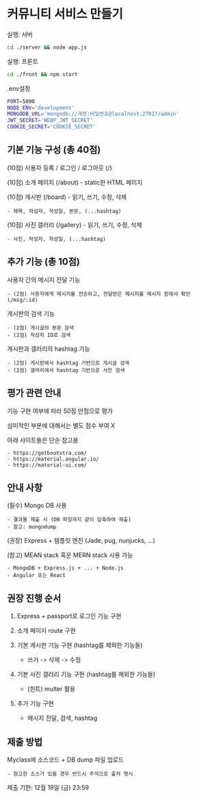 
# 커뮤니티 서비스 만들기

실행: 서버
```sh
cd ./server && node app.js
```

실행: 프론트

```sh
cd ./front && npm start
```

.env설정

```sh
PORT=5000
NODE_ENV='development'
MONGODB_URL='mongodb://계정:비밀번호@localhost:27017/admin'
JWT_SECRET='WEBP_JWT_SECRET'
COOKIE_SECRET='COOKIE_SECRET'
```

## 기본 기능 구성 (총 40점)

(10점) 사용자 등록 / 로그인 / 로그아웃 (/)

(10점) 소개 페이지 (/about) - static한 HTML 페이지

(10점) 게시판 (/board) - 읽기, 쓰기, 수정, 삭제

    - 제목, 작성자, 작성일, 본문, (...hashtag)

(10점) 사진 갤러리 (/gallery) - 읽기, 쓰기, 수정, 삭제

    - 사진, 작성자, 작성일, (...hashtag)

## 추가 기능 (총 10점)

사용자 간의 메시지 전달 기능
    
    - (2점) 사용자에게 메시지를 전송하고, 전달받은 메시지를 메시지 함에서 확인 (/msg/:id)

게시판의 검색 기능

    - (2점) 게시글의 본문 검색
    - (2점) 작성자 ID로 검색

게시판과 갤러리의 hashtag 기능

    - (2점) 게시판에서 hashtag 기반으로 게시글 검색
    - (2점) 갤러리에서 hashtag 기반으로 사진 검색

## 평가 관련 안내

기능 구현 여부에 따라 50점 만점으로 평가

심미적인 부분에 대해서는 별도 점수 부여 X

아래 사이트들은 단순 참고용

    - https://getbootstra.com/
    - https://material.angular.io/
    - https://material-ui.com/

## 안내 사항

(필수) Mongo DB 사용

    - 결과물 제출 시 (DB 파일까지 같이 압축하여 제출)
    - 참고: mongodump

(권장) Express + 템플릿 엔진 (Jade, pug, nunjucks, ...)

(참고) MEAN stack 혹운 MERN stack 사용 가능
    
    - MongoDB + Express.js + ... + Node.js
    - Angular 또는 React

## 권장 진행 순서

1) Express + passport로 로그인 기능 구현

2) 소개 페이지 route 구현

3) 기본 게시판 기능 구현 (hashtag를 제외한 기능들)

    - 쓰기 -> 삭제 -> 수정

4) 기본 사진 갤러리 기능 구현 (hashtag를 제외한 기능들)

    - (힌트) multer 활용

5) 추가 기능 구현

    - 메시지 전달, 검색, hashtag

## 제출 방법

Myclass에 소스코드 + DB dump 파일 업로드

    - 참고한 소스가 있을 경우 반드시 주석으로 출처 명시

제출 기한: 12월 18일 (금) 23:59
